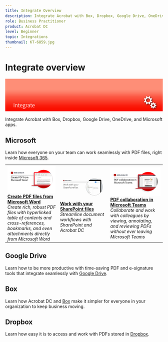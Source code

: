 ```yaml
---
title: Integrate Overview
description: Integrate Acrobat with Box, Dropbox, Google Drive, OneDrive, and Microsoft apps
role: Business Practitioner
product: Acrobat DC
level: Beginner
topic: Integrations
thumbnail: KT-6859.jpg
---
```


# Integrate overview

![Acrobat Integrate Image](../assets/Hero-Integrate.png)

Integrate Acrobat with Box, Dropbox, Google Drive, OneDrive, and Microsoft apps.

## Microsoft

Learn how everyone on your team can work seamlessly with PDF files, right inside [Microsoft 365](https://acrobat.adobe.com/us/en/business/integrations/microsoft-office-365.html).

<table>
<tr>
  <td>
    <a href="createfromword.md">
      <img alt="Create PDF files from Microsoft Word" src="../assets/CreateWord.png" />
    </a>
    <div>
    <a href="createfromword.md"><strong>Create PDF files from Microsoft Word</strong></a>
    </div>
    <em>Create rich, robust PDF files with hyperlinked table of contents and cross-references, bookmarks, and even attachments directly from Microsoft Word</em>
    <br>
  </td>
  <td>
    <a href="acrobatandsp.md">
      <img alt="Work with your SharePoint files" src="../assets/SharePoint.png" />
    </a>
    <div>
    <a href="acrobatandsp.md"><strong>Work with your SharePoint files</strong></a>
    </div>
    <em>Streamline document workflows with SharePoint and Acrobat DC</em>
    <br>
  <td>
    <a href="acrobatandteams.md">
      <img alt="PDF collaboration in Microsoft Teams" src="../assets/MicrosoftTeams.png" />
    </a>
    <div>
    <a href="acrobatandteams.md"><strong>PDF collaboration in Microsoft Teams</strong></a>
    </div>
    <em>Collaborate and work with colleagues by viewing, annotating, and reviewing PDFs without ever leaving Microsoft Teams</em>
    <br>
  </td>
</tr>
</table>

## Google Drive

Learn how to be more productive with time-saving PDF and e-signature tools that integrate seamlessly with [Google Drive](https://acrobat.adobe.com/us/en/business/integrations/google-drive.html).

## Box

Learn how Acrobat DC and [Box](https://acrobat.adobe.com/us/en/business/integrations/box.html) make it simpler for everyone in your organization to keep business moving.

## Dropbox 

Learn how easy it is to access and work with PDFs stored in [Dropbox](https://acrobat.adobe.com/us/en/business/integrations/dropbox.html).